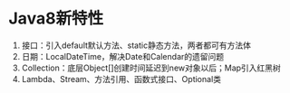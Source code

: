 # Java8新特性

1. 接口：引入default默认方法、static静态方法，两者都可有方法体
2. 日期：LocalDateTime，解决Date和Calendar的遗留问题
3. Collection：底层Object[]创建时间延迟到new对象以后；Map引入红黑树
4. Lambda、Stream、方法引用、函数式接口、Optional类
